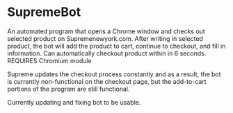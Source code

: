 # SupremeBot
An automated program that opens a Chrome window and checks out selected product on Supremenewyork.com. After writing in selected product, the bot will add the product to cart, continue to checkout, and fill in information. Can automatically checkout product within in 6 seconds. REQUIRES Chromium module 

Supreme updates the checkout process constantly and as a result, the bot is currently non-functional on the checkout page, but the add-to-cart portions of the program are still functional. 

Currently updating and fixing bot to be usable. 
